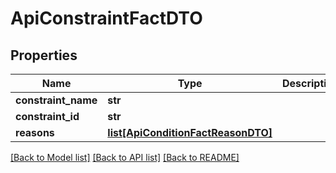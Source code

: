 # ApiConstraintFactDTO

## Properties

| Name                | Type                                                                | Description | Notes      |
| ------------------- | ------------------------------------------------------------------- | ----------- | ---------- |
| **constraint_name** | **str**                                                             |             | [optional] |
| **constraint_id**   | **str**                                                             |             | [optional] |
| **reasons**         | [**list[ApiConditionFactReasonDTO]**](ApiConditionFactReasonDTO.md) |             | [optional] |

[[Back to Model list]](../README.md#documentation-for-models) [[Back to API list]](../README.md#documentation-for-api-endpoints) [[Back to README]](../README.md)
